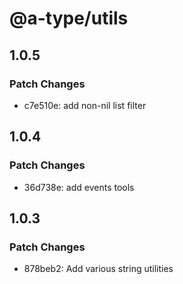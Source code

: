 # @a-type/utils

## 1.0.5

### Patch Changes

- c7e510e: add non-nil list filter

## 1.0.4

### Patch Changes

- 36d738e: add events tools

## 1.0.3

### Patch Changes

- 878beb2: Add various string utilities
